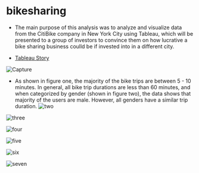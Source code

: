 # bikesharing

- The main purpose of this analysis was to analyze and visualize data from the CitiBike company in New York City using Tableau, which will be presented to a group of investors to convince them on how lucrative a bike sharing business coulld be if invested into in a different city.

- [Tableau Story]([url](https://public.tableau.com/app/profile/kennan.foust/viz/ChallengeStory_16796021210920/ChallengeStory?publish=yes))

![Capture](https://user-images.githubusercontent.com/119345840/227361368-6c115360-fb75-413e-86ae-9e8bac5ae783.PNG)
 - As shown in figure one, the majority of the bike trips are between 5 - 10 minutes. In general, all bike trip durations are less than 60 minutes, and when categorized by gender (shown in figure two), the data shows that majority of the users are male. However, all genders have a similar trip duration.
![two](https://user-images.githubusercontent.com/119345840/227361381-35703bd0-fa60-438b-a206-cd55c810fc69.PNG)

![three](https://user-images.githubusercontent.com/119345840/227361408-b2ec1d86-ef35-4560-93b9-b0b73b3670ba.PNG)

![four](https://user-images.githubusercontent.com/119345840/227361457-bb4122c4-cb7a-4049-891d-8f5a372a23f6.PNG)

![five](https://user-images.githubusercontent.com/119345840/227361481-aabe5d21-7d43-4b61-95d7-12ec2a1c43df.PNG)

![six](https://user-images.githubusercontent.com/119345840/227361504-f1c0179d-ee70-4bca-a685-50adb19fd0b3.PNG)

![seven](https://user-images.githubusercontent.com/119345840/227361531-f8f0490b-fddf-4903-99bc-89345ba5ea8a.PNG)
